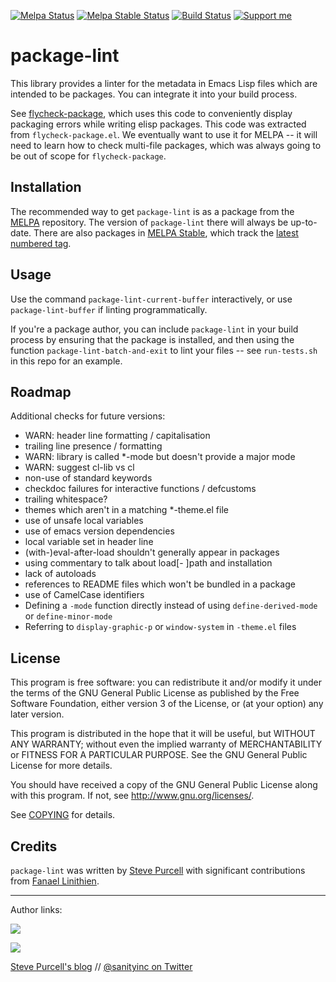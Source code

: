 [![Melpa Status](http://melpa.org/packages/package-lint-badge.svg)](http://melpa.org/#/package-lint)
[![Melpa Stable Status](http://stable.melpa.org/packages/package-lint-badge.svg)](http://stable.melpa.org/#/package-lint)
[![Build Status](https://travis-ci.org/purcell/package-lint.png?branch=master)](https://travis-ci.org/purcell/package-lint)
<a href="https://www.patreon.com/sanityinc"><img alt="Support me" src="https://img.shields.io/badge/Support%20Me-%F0%9F%92%97-ff69b4.svg"></a>

package-lint
============

This library provides a linter for the metadata in Emacs Lisp files
which are intended to be packages. You can integrate it into your
build process.

See [flycheck-package](https://github.com/purcell/flycheck-package),
which uses this code to conveniently display packaging errors while
writing elisp packages. This code was extracted from
`flycheck-package.el`. We eventually want to use it for MELPA -- it
will need to learn how to check multi-file packages, which was always
going to be out of scope for `flycheck-package`.


Installation
------------

The recommended way to get
`package-lint` is as a package from the [MELPA][melpa]
repository. The version of `package-lint` there will always be
up-to-date. There are also packages in [MELPA Stable][melpa-stable], which
track the [latest numbered tag][tags].

Usage
-----

Use the command `package-lint-current-buffer` interactively, or use
`package-lint-buffer` if linting programmatically.

If you're a package author, you can include `package-lint` in your
build process by ensuring that the package is installed, and then
using the function `package-lint-batch-and-exit` to lint your files --
see `run-tests.sh` in this repo for an example.


Roadmap
-------

Additional checks for future versions:

- WARN: header line formatting / capitalisation
- trailing line presence / formatting
- WARN: library is called *-mode but doesn't provide a major mode
- WARN: suggest cl-lib vs cl
- non-use of standard keywords
- checkdoc failures for interactive functions / defcustoms
- trailing whitespace?
- themes which aren't in a matching *-theme.el file
- use of unsafe local variables
- use of emacs version dependencies
- local variable set in header line
- (with-)eval-after-load shouldn't generally appear in packages
- using commentary to talk about load[- ]path and installation
- lack of autoloads
- references to README files which won't be bundled in a package
- use of CamelCase identifiers
- Defining a `-mode` function directly instead of using `define-derived-mode` or `define-minor-mode`
- Referring to `display-graphic-p` or `window-system` in `-theme.el` files

License
-------

This program is free software: you can redistribute it and/or modify it under
the terms of the GNU General Public License as published by the Free Software
Foundation, either version 3 of the License, or (at your option) any later
version.

This program is distributed in the hope that it will be useful, but WITHOUT ANY
WARRANTY; without even the implied warranty of MERCHANTABILITY or FITNESS FOR A
PARTICULAR PURPOSE.  See the GNU General Public License for more details.

You should have received a copy of the GNU General Public License along with
this program.  If not, see http://www.gnu.org/licenses/.

See
[COPYING](https://github.com/purcell/flycheck-package/blob/master/COPYING)
for details.

Credits
-------

`package-lint` was written by
[Steve Purcell](https://github.com/purcell) with significant
contributions from [Fanael Linithien](https://github.com/Fanael).

<hr>

Author links:

[![](http://api.coderwall.com/purcell/endorsecount.png)](http://coderwall.com/purcell)

[![](http://www.linkedin.com/img/webpromo/btn_liprofile_blue_80x15.png)](http://uk.linkedin.com/in/stevepurcell)

[Steve Purcell's blog](http://www.sanityinc.com/) // [@sanityinc on Twitter](https://twitter.com/sanityinc)

[flycheck]: https://github.com/flycheck/flycheck
[tags]: https://github.com/purcell/flycheck-package/tags
[ledger]: https://ledger-cli.org/
[melpa-stable]: http://stable.melpa.org
[melpa]: http://melpa.org
